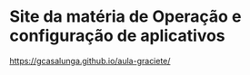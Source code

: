 # Site da matéria de Operação e configuração de aplicativos

https://gcasalunga.github.io/aula-graciete/
